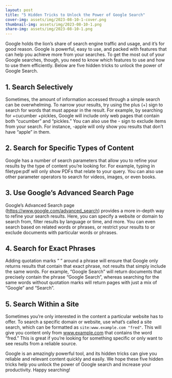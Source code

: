 ```yaml
---
layout: post
title: "5 Hidden Tricks to Unlock the Power of Google Search"
cover-img: assets/img/2023-08-10-1-cover.png
thumbnail-img: assets/img/2023-08-10-1.png
share-img: assets/img/2023-08-10-1.png
---
```




Google holds the lion’s share of search engine traffic and usage, and it’s for good reason. Google is powerful, easy to use, and packed with features that can help you achieve more from your searches. To get the most out of your Google searches, though, you need to know which features to use and how to use them efficiently. Below are five hidden tricks to unlock the power of Google Search.

## 1. Search Selectively
Sometimes, the amount of information accessed through a simple search can be overwhelming. To narrow your results, try using the plus (+) sign to search for words that must appear in the result. For example, by searching for +cucumber +pickles, Google will include only web pages that contain both “cucumber” and “pickles.” You can also use the - sign to exclude items from your search. For instance, -apple will only show you results that don’t have “apple” in them.

## 2. Search for Specific Types of Content
Google has a number of search parameters that allow you to refine your results by the type of content you’re looking for. For example, typing in filetype:pdf will only show PDFs that relate to your query. You can also use other parameter operators to search for videos, images, or even books.

## 3. Use Google’s Advanced Search Page
Google’s Advanced Search page (https://www.google.com/advanced_search) provides a more in-depth way to refine your search results. Here, you can specify a website or domain to search from, filter results by language or time, and more. You can even search based on related words or phrases, or restrict your results to or exclude documents with particular words or phrases. 

## 4. Search for Exact Phrases
Adding quotation marks “ ” around a phrase will ensure that Google only returns results that contain that exact phrase, not results that simply include the same words. For example, “Google Search” will return documents that precisely contain the phrase “Google Search”, whereas searching for the same words without quotation marks will return pages with just a mix of “Google” and “Search”. 

## 5. Search Within a Site
Sometimes you’re only interested in the content a particular website has to offer. To search a specific domain or website, use what’s called a site search, which can be formatted as `site:www.example.com "fred"`. This will give you content only from www.example.com that contains the word “fred.” This is great if you’re looking for something specific or only want to see results from a reliable source. 

Google is an amazingly powerful tool, and its hidden tricks can give you reliable and relevant content quickly and easily. We hope these five hidden tricks help you unlock the power of Google search and increase your productivity. Happy searching!

